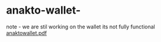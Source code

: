 # anakto-wallet-
note - we are stil working on the wallet its not fully functional
[anaktowallet.pdf](https://github.com/user-attachments/files/19183314/Ossome.Hacks.2.0.PPT.pptx_compressed.2._compressed.pdf)
